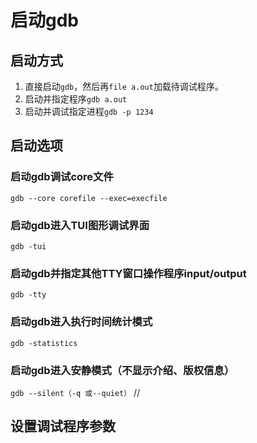 
# 启动gdb

## 启动方式
1. 直接启动`gdb`，然后再`file a.out`加载待调试程序。
2. 启动并指定程序`gdb a.out`
3. 启动并调试指定进程`gdb -p 1234`

## 启动选项
### 启动gdb调试core文件
`gdb --core corefile --exec=execfile`

### 启动gdb进入TUI图形调试界面
`gdb -tui`

### 启动gdb并指定其他TTY窗口操作程序input/output
`gdb -tty`

### 启动gdb进入执行时间统计模式
`gdb -statistics`

### 启动gdb进入安静模式（不显示介绍、版权信息）
`gdb --silent（-q 或--quiet）` //

## 设置调试程序参数
